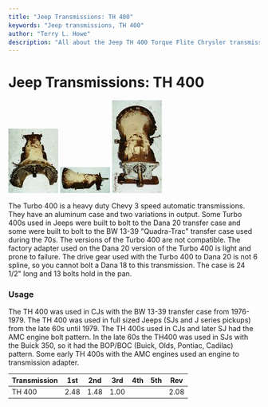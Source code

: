 ```yaml
---
title: "Jeep Transmissions: TH 400"
keywords: "Jeep transmissions, TH 400"
author: "Terry L. Howe"
description: "All about the Jeep TH 400 Torque Flite Chrysler transmission."
---
```

# Jeep Transmissions: TH 400

[![TH400 side](/images/transmission/factory/th4002_.jpg)](/images/transmission/factory/th4002.jpg) [![TH400 side](/images/transmission/factory/th4003_.jpg)](/images/transmission/factory/th4003.jpg) [![TH400 back](/images/transmission/factory/th4001_.jpg)](/images/transmission/factory/th4001.jpg)   

The Turbo 400 is a heavy duty Chevy 3 speed automatic transmissions. They have an aluminum case and two variations in output. Some Turbo 400s used in Jeeps were built to bolt to the Dana 20 transfer case and some were built to bolt to the BW 13-39 "Quadra-Trac" transfer case used during the 70s. The versions of the Turbo 400 are not compatible. The factory adapter used on the Dana 20 version of the Turbo 400 is light and prone to failure. The drive gear used with the Turbo 400 to Dana 20 is not 6 spline, so you cannot bolt a Dana 18 to this transmission. The case is 24 1/2" long and 13 bolts hold in the pan.

### Usage

The TH 400 was used in CJs with the BW 13-39 transfer case from 1976-1979. The TH 400 was used in full sized Jeeps (SJs and J series pickups) from the late 60s until 1979. The TH 400s used in CJs and later SJ had the AMC engine bolt pattern. In the late 60s the TH400 was used in SJs with the Buick 350, so it had the BOP/BOC (Buick, Olds, Pontiac, Cadilac) pattern. Some early TH 400s with the AMC engines used an engine to transmission adapter. 

| Transmission | 1st  | 2nd  | 3rd  | 4th | 5th | Rev  |
|--------------|------|------|------|-----|-----|------|
| TH 400       | 2.48 | 1.48 | 1.00 |     |     | 2.08 |